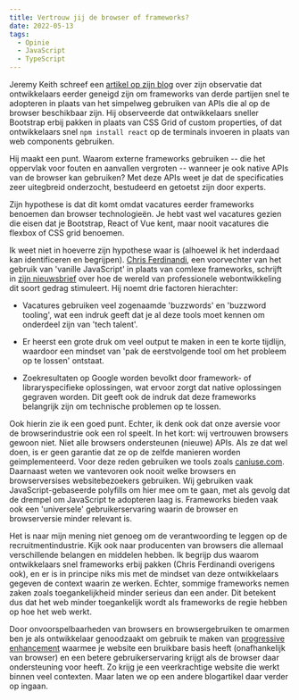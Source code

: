 ```yaml
---
title: Vertrouw jij de browser of frameworks?
date: 2022-05-13
tags: 
  - Opinie
  - JavaScript
  - TypeScript
---
```


Jeremy Keith schreef een [artikel op zijn
blog](https://adactio.com/journal/19021) over zijn observatie dat ontwikkelaars
eerder geneigd zijn om frameworks van derde partijen snel te adopteren in plaats
van het simpelweg gebruiken van APIs die al op de browser beschikbaar zijn. Hij
observeerde dat ontwikkelaars sneller Bootstrap erbij pakken in plaats van CSS
Grid of custom properties, of dat ontwikkelaars snel `npm install react` op de
terminals invoeren in plaats van web components gebruiken.

Hij maakt een punt. Waarom externe frameworks gebruiken -- die het oppervlak
voor fouten en aanvallen vergroten -- wanneer je ook native APIs van de browser
kan gebruiken? Met deze APIs weet je dat de specificaties zeer uitegbreid onderzocht,
bestudeerd en getoetst zijn door experts.

Zijn hypothese is dat dit komt omdat vacatures eerder frameworks benoemen dan
browser technologieën. Je hebt vast wel vacatures gezien die eisen dat je
Bootstrap, React of Vue kent, maar nooit vacatures die flexbox of CSS grid
benoemen.

Ik weet niet in hoeverre zijn hypothese waar is (alhoewel ik het inderdaad kan
identificeren en begrijpen). [Chris
Ferdinandi](https://twitter.com/ChrisFerdinandi), een voorvechter van het
gebruik van 'vanille JavaScript' in plaats van comlexe frameworks, schrijft in
[zijn nieuwsbrief](https://gomakethings.com/are-developers-lazy/) over hoe de wereld van professionele webontwikkeling dit soort
gedrag stimuleert. Hij noemt drie factoren hierachter:

- Vacatures gebruiken veel zogenaamde 'buzzwords' en 'buzzword tooling', wat een
indruk geeft dat je al deze tools moet kennen om onderdeel zijn van 'tech talent'.

- Er heerst een grote druk om veel output te maken in een te korte tijdlijn, waardoor
een mindset van 'pak de eerstvolgende tool om het probleem op te lossen' ontstaat.

- Zoekresultaten op Google worden bevolkt door framework- of libraryspecifieke
oplossingen, wat ervoor zorgt dat native oplossingen gegraven worden.  Dit geeft
ook de indruk dat deze frameworks belangrijk zijn om technische problemen op te
lossen.

Ook hierin zie ik een goed punt. Echter, ik denk ook dat onze aversie voor de
browserindustrie ook een rol speelt. In het kort: wij vertrouwen browsers gewoon
niet.  Niet alle browsers ondersteunen (nieuwe) APIs. Als ze dat wel doen, is er
geen garantie dat ze op de zelfde manieren worden geimplementeerd. Voor deze
reden gebruiken we tools zoals [caniuse.com](https://caniuse.com/). Daarnaast
weten we vantevoren ook nooit welke browsers en browserversises websitebezoekers
gebruiken. Wij gebruiken vaak JavaScript-gebaseerde polyfills om hier mee om te
gaan, met als gevolg dat de drempel om JavaScript te adopteren laag is.
Frameworks bieden vaak ook een 'universele' gebruikerservaring waarin de browser
en browserversie minder relevant is. 

Het is naar mijn mening niet genoeg om de verantwoording te leggen op de
recruitmentindustrie.  Kijk ook naar producenten van browsers die allemaal
verschillende belangen en middelen hebben.  Ik begrijp dus waarom ontwikkelaars
snel frameworks erbij pakken (Chris Ferdinandi overigens ook), en er is in
principe niks mis met de mindset van deze ontwikkelaars gegeven de context
waarin ze werken. Echter, sommige frameworks nemen zaken zoals toegankelijkheid
minder serieus dan een ander. Dit betekent dus dat het web minder toegankelijk
wordt als frameworks de regie hebben op hoe het web werkt.

Door onvoorspelbaarheden van browsers en browsergebruiken te omarmen ben je als
ontwikkelaar genoodzaakt om gebruik te maken van [progressive
enhancement](https://developer.mozilla.org/en-US/docs/Glossary/Progressive_Enhancement)
waarmee je website een bruikbare basis heeft (onafhankelijk van browser) en een betere
gebruikerservaring krijgt als de browser daar ondersteuning voor heeft. Zo krijg je een 
veerkrachtige website die werkt binnen veel contexten. Maar laten we op een andere blogartikel
daar verder op ingaan.